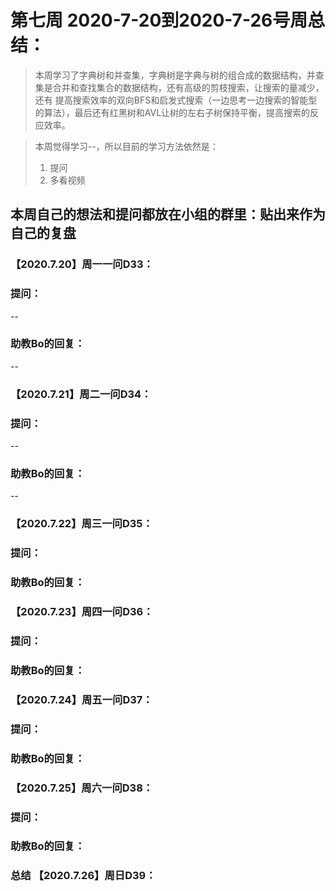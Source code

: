 # 第七周 2020-7-20到2020-7-26号周总结：
>本周学习了字典树和并查集，字典树是字典与树的组合成的数据结构，并查集是合并和查找集合的数据结构，还有高级的剪枝搜索，让搜索的量减少，还有
提高搜索效率的双向BFS和启发式搜索（一边思考一边搜索的智能型的算法），最后还有红黑树和AVL让树的左右子树保持平衡，提高搜索的反应效率。

>本周觉得学习--，所以目前的学习方法依然是：  
>1. 提问   
>2. 多看视频  

## 本周自己的想法和提问都放在小组的群里：贴出来作为自己的复盘

### 【2020.7.20】周一一问D33：
### 提问：
--
### 助教Bo的回复：
--

### 【2020.7.21】周二一问D34：
### 提问：
--
### 助教Bo的回复：
--

### 【2020.7.22】周三一问D35：
### 提问：

### 助教Bo的回复：

### 【2020.7.23】周四一问D36：
### 提问：

### 助教Bo的回复：

### 【2020.7.24】周五一问D37：
### 提问：

### 助教Bo的回复：

### 【2020.7.25】周六一问D38：
### 提问：

### 助教Bo的回复：

### 总结 【2020.7.26】周日D39：

